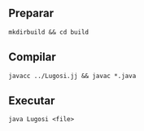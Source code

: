 ## Preparar
```
mkdirbuild && cd build
```

## Compilar
```
javacc ../Lugosi.jj && javac *.java
```

## Executar
```
java Lugosi <file>
```